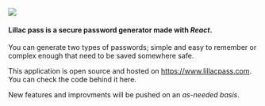 [![](https://lillacpass.com/lillac.png)](https://lillacpass.com/lillac.png)

#### Lillac pass is a secure password generator made with *React*.


You can generate two types of passwords; simple and easy to remember or complex enough that need to be saved somewhere safe.

This application is open source and hosted on https://www.lillacpass.com. You can check the code behind it here. 

New features and improvments will be pushed on an *as-needed basis*.
